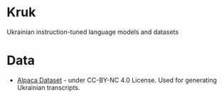 # Kruk
Ukrainian instruction-tuned language models and datasets

# Data
- [Alpaca Dataset](data/cc-by-nc/alpaca_data.json) - under CC-BY-NC 4.0 License. Used for generating Ukrainian transcripts.